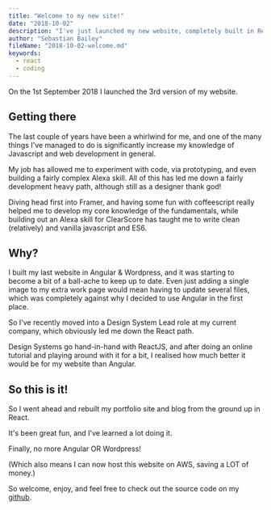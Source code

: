 ```yaml
---
title: "Welcome to my new site!"
date: "2018-10-02"
description: "I've just launched my new website, completely built in ReactJS"
author: "Sebastian Bailey"
fileName: "2018-10-02-welcome.md"
keywords:
  - react
  - coding
---
```


On the 1st September 2018 I launched the 3rd version of my website.

## Getting there

The last couple of years have been a whirlwind for me, and one of the many things I've managed to do is significantly increase my knowledge of Javascript and web development in general.

My job has allowed me to experiment with code, via prototyping, and even building a fairly complex Alexa skill. All of this has led me down a fairly development heavy path, although still as a designer thank god!

Diving head first into Framer, and having some fun with coffeescript really helped me to develop my core knowledge of the fundamentals, while building out an Alexa skill for ClearScore has taught me to write clean (relatively) and vanilla javascript and ES6.

## Why?

I built my last website in Angular & Wordpress, and it was starting to become a bit of a ball-ache to keep up to date. Even just adding a single image to my extra work page would mean having to update several files, which was completely against why I decided to use Angular in the first place.

So I've recently moved into a Design System Lead role at my current company, which obviously led me down the React path.

Design Systems go hand-in-hand with ReactJS, and after doing an online tutorial and playing around with it for a bit, I realised how much better it would be for my website than Angular.

## So this is it!

So I went ahead and rebuilt my portfolio site and blog from the ground up in React.

It's been great fun, and I've learned a lot doing it.

Finally, no more Angular OR Wordpress!

(Which also means I can now host this website on AWS, saving a LOT of money.)

So welcome, enjoy, and feel free to check out the source code on my <a href="https://github.com/sebcglbailey/Website2018/tree/master/personal-react-website" target="_blank">github</a>.